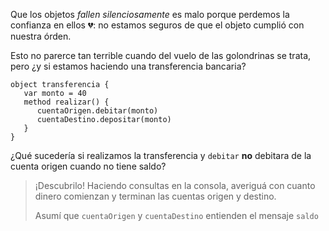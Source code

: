 Que los objetos _fallen silenciosamente_ es malo porque perdemos la confianza en ellos :broken_heart:: no estamos seguros de que el objeto cumplió con nuestra órden. 

Esto no parerce tan terrible cuando del vuelo de las golondrinas se trata, pero ¿y si estamos haciendo una transferencia bancaria? 

```wollok
object transferencia {
   var monto = 40
   method realizar() {
      cuentaOrigen.debitar(monto)
      cuentaDestino.depositar(monto)
   }
}
```

¿Qué sucedería si realizamos la transferencia y `debitar` **no** debitara de la cuenta origen cuando no tiene saldo?

> ¡Descubrilo! Haciendo consultas en la consola, averiguá con cuanto dinero comienzan y terminan las cuentas origen y destino. 
>
> Asumí que `cuentaOrigen` y `cuentaDestino` entienden el mensaje `saldo`

